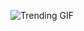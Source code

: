 ![Trending GIF](https://media1.giphy.com/media/v1.Y2lkPThiYjIxNzcyNXdkcWVhdmtsNTgxdjA3Y2Jqazgybno0ZTJqaTJlNjV4OWN0dzVrOSZlcD12MV9naWZzX3NlYXJjaCZjdD1n/2jMtpIi8mhE8ctiMtK/giphy.gif)
